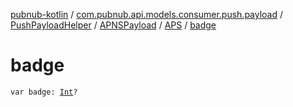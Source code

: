 [pubnub-kotlin](../../../../index.md) / [com.pubnub.api.models.consumer.push.payload](../../../index.md) / [PushPayloadHelper](../../index.md) / [APNSPayload](../index.md) / [APS](index.md) / [badge](./badge.md)

# badge

`var badge: `[`Int`](https://kotlinlang.org/api/latest/jvm/stdlib/kotlin/-int/index.html)`?`